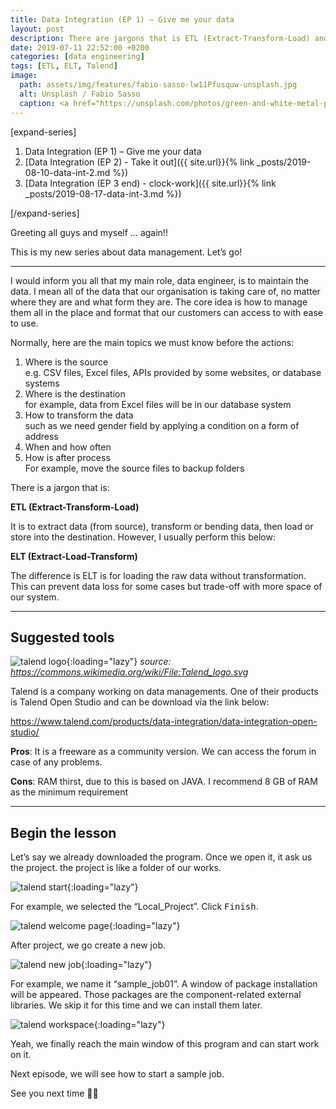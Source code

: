```yaml
---
title: Data Integration (EP 1) – Give me your data
layout: post
description: There are jargons that is ETL (Extract-Transform-Load) and ELT (Extract-Load-Transform)
date: 2019-07-11 22:52:00 +0200
categories: [data engineering]
tags: [ETL, ELT, Talend]
image: 
  path: assets/img/features/fabio-sasso-lw11Pfusquw-unsplash.jpg
  alt: Unsplash / Fabio Sasso
  caption: <a href="https://unsplash.com/photos/green-and-white-metal-pipe-lw11Pfusquw">Unsplash / Fabio Sasso</a>
---
```

[expand-series]

  1. Data Integration (EP 1) – Give me your data
  1. [Data Integration (EP 2) - Take it out]({{ site.url}}{% link _posts/2019-08-10-data-int-2.md %})
  1. [Data Integration (EP 3 end) - clock-work]({{ site.url}}{% link _posts/2019-08-17-data-int-3.md %})

[/expand-series]

Greeting all guys and myself … again!!

This is my new series about data management. Let’s go!

---

I would inform you all that my main role, data engineer, is to maintain the data. I mean all of the data that our organisation is taking care of, no matter where they are and what form they are. The core idea is how to manage them all in the place and format that our customers can access to with ease to use.

Normally, here are the main topics we must know before the actions:

1. Where is the source  
  e.g. CSV files, Excel files, APIs provided by some websites, or database systems
1. Where is the destination  
  for example, data from Excel files will be in our database system
1. How to transform the data  
  such as we need gender field by applying a condition on a form of address
1. When and how often
1. How is after process  
  For example, move the source files to backup folders

There is a jargon that is:  

**ETL (Extract-Transform-Load)**

It is to extract data (from source), transform or bending data, then load or store into the destination. However, I usually perform this below:

**ELT (Extract-Load-Transform)**

The difference is ELT is for loading the raw data without transformation. This can prevent data loss for some cases but trade-off with more space of our system.

---

## Suggested tools

![talend logo](https://bluebirzdotnet.s3.ap-southeast-1.amazonaws.com/data_integration_eps/Talend_logo.svg){:loading="lazy"}
*source: <https://commons.wikimedia.org/wiki/File:Talend_logo.svg>*

Talend is a company working on data managements. One of their products is Talend Open Studio and can be download via the link below:

<https://www.talend.com/products/data-integration/data-integration-open-studio/>

**Pros**: It is a freeware as a community version. We can access the forum in case of any problems.

**Cons**: RAM thirst, due to this is based on JAVA. I recommend 8 GB of RAM as the minimum requirement

---

## Begin the lesson

Let’s say we already downloaded the program. Once we open it, it ask us the project. the project is like a folder of our works.

![talend start](https://bluebirzdotnet.s3.ap-southeast-1.amazonaws.com/data_integration_eps/Screen-Shot-2562-07-24-at-23.07.29.png){:loading="lazy"}

For example, we selected the “Local_Project”. Click <kbd>Finish</kbd>.

![talend welcome page](https://bluebirzdotnet.s3.ap-southeast-1.amazonaws.com/data_integration_eps/Screen-Shot-2562-07-24-at-23.10.49.png){:loading="lazy"}

After project, we go create a new job.

![talend new job](https://bluebirzdotnet.s3.ap-southeast-1.amazonaws.com/data_integration_eps/Screen-Shot-2562-07-24-at-23.14.14.png){:loading="lazy"}

For example, we name it “sample_job01”. A window of package installation will be appeared. Those packages are the component-related external libraries. We skip it for this time and we can install them later.

![talend workspace](https://bluebirzdotnet.s3.ap-southeast-1.amazonaws.com/data_integration_eps/Screen-Shot-2562-07-24-at-23.19.44.png){:loading="lazy"}

Yeah, we finally reach the main window of this program and can start work on it.

Next episode, we will see how to start a sample job.

See you next time 👋🏼
